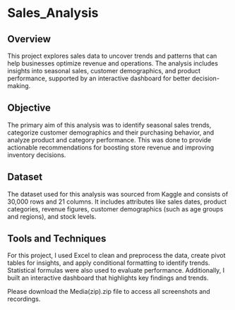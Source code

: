 # Sales_Analysis

## Overview  
This project explores sales data to uncover trends and patterns that can help businesses optimize revenue and operations. The analysis includes insights into seasonal sales, customer demographics, and product performance, supported by an interactive dashboard for better decision-making.  

## Objective  
The primary aim of this analysis was to identify seasonal sales trends, categorize customer demographics and their purchasing behavior, and analyze product and category performance. This was done to provide actionable recommendations for boosting store revenue and improving inventory decisions.  

## Dataset  
The dataset used for this analysis was sourced from Kaggle and consists of 30,000 rows and 21 columns. It includes attributes like sales dates, product categories, revenue figures, customer demographics (such as age groups and regions), and stock levels.  

## Tools and Techniques  
For this project, I used Excel to clean and preprocess the data, create pivot tables for insights, and apply conditional formatting to identify trends. Statistical formulas were also used to evaluate performance. Additionally, I built an interactive dashboard that highlights key findings and trends.  

Please download the Media(zip).zip file to access all screenshots and recordings.


